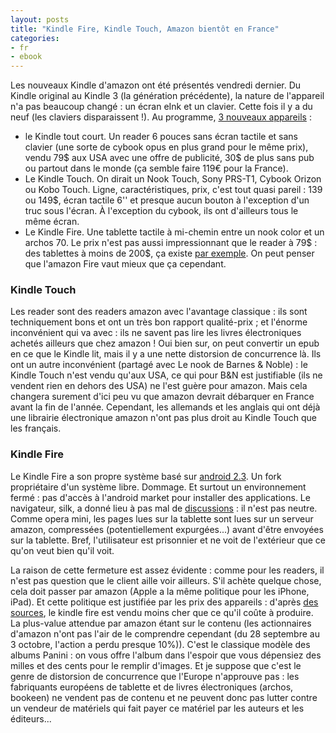 ```yaml
---
layout: posts
title: "Kindle Fire, Kindle Touch, Amazon bientôt en France"
categories:
- fr
- ebook
---
```


Les nouveaux Kindle d'amazon ont été présentés vendredi dernier. Du Kindle original au Kindle 3 (la génération précédente), la nature de l'appareil n'a pas beaucoup changé : un écran eInk et un clavier. Cette fois il y a du neuf (les claviers disparaissent !). Au programme, [3 nouveaux appareils](http://aldus2006.typepad.fr/mon_weblog/2011/09/amazon-kindle-la-gamme-compl%C3%A8te.html) :

* le Kindle tout court. Un reader 6 pouces sans écran tactile et sans clavier (une sorte de cybook opus en plus grand pour le même prix), vendu 79$ aux USA avec une offre de publicité, 30$ de plus sans pub ou partout dans le monde (ça semble faire 119€ pour la France).
* Le Kindle Touch. On dirait un Nook Touch, Sony PRS-T1, Cybook Orizon ou Kobo Touch. Ligne, caractéristiques, prix, c'est tout quasi pareil : 139 ou 149$, écran tactile 6'' et presque aucun bouton à l'exception d'un truc sous l'écran. À l'exception du cybook, ils ont d'ailleurs tous le même écran.
* Le Kindle Fire. Une tablette tactile à mi-chemin entre un nook color et un archos 70. Le prix n'est pas aussi impressionnant que le reader à 79$ : des tablettes à moins de 200$, ça existe [par exemple](http://arnovatech.com/products/g1/arn_7/index.html?country=fr&lang=fr). On peut penser que l'amazon Fire vaut mieux que ça cependant.

### Kindle Touch

Les reader sont des readers amazon avec l'avantage classique : ils sont
techniquement bons et ont un très bon rapport qualité-prix ; et l'énorme
inconvénient qui va avec : ils ne savent pas lire les livres électroniques
achetés ailleurs que chez amazon ! Oui bien sur, on peut convertir un epub en
ce que le Kindle lit, mais il y a une nette distorsion de concurrence là. Ils
ont un autre inconvénient (partagé avec Le nook de Barnes & Noble) : le Kindle
Touch n'est vendu qu'aux USA, ce qui pour B&N est justifiable (ils ne vendent
rien en dehors des USA) ne l'est guère pour amazon. Mais cela changera surement
d'ici peu vu que amazon devrait débarquer en France avant la fin de l'année.
Cependant, les allemands et les anglais qui ont déjà une librairie électronique
amazon n'ont pas plus droit au Kindle Touch que les français.

### Kindle Fire

Le Kindle Fire a son propre système basé sur [android 2.3](http://www.android.com/). Un fork propriétaire d'un système libre. Dommage. Et surtout un environnement fermé : pas d'accès à l'android market pour installer des applications. Le navigateur, silk, a donné lieu à pas mal de [discussions](http://www.blogeee.net/2011/09/amazon-kindle-fire-plus-un-portail-quune-tablette/chapter/7/) : il n'est pas neutre.
Comme opera mini, les pages lues sur la tablette sont
lues sur un serveur amazon, compressées (potentiellement expurgées...) avant
d'être envoyées sur la tablette.
Bref, l'utilisateur est prisonnier et ne voit
de l'extérieur que ce qu'on veut bien qu'il voit.

La raison de cette fermeture est assez évidente : comme pour les readers, il n'est pas question que le client aille voir ailleurs. S'il achète quelque chose, cela doit passer par amazon (Apple a la même politique pour les iPhone, iPad). Et cette politique est justifiée par les prix des appareils : d'après [des sources](http://www.electronista.com/articles/11/10/01/ihs.says.amazon.kindle.fire.costs.210.to.make/), le kindle fire est vendu moins cher que ce qu'il coûte à produire. La plus-value attendue par amazon étant sur le contenu (les actionnaires d'amazon n'ont pas l'air de le comprendre cependant (du 28 septembre au 3 octobre, l'action a perdu presque 10%)). C'est le classique modèle des albums Panini : on vous offre l'album dans l'espoir que vous dépensiez des milles et des cents pour le remplir d'images. Et je suppose que c'est le genre de distorsion de concurrence que l'Europe n'approuve pas : les fabriquants européens de tablette et de livres électroniques (archos, bookeen) ne vendent pas de contenu et ne peuvent donc pas lutter contre un vendeur de matériels qui fait payer ce matériel par les auteurs et les éditeurs...
